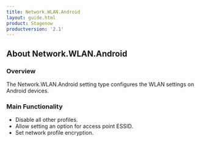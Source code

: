 ```yaml
---
title: Network.WLAN.Android
layout: guide.html
product: Stagenow
productversion: '2.1'
---
```


## About Network.WLAN.Android

### Overview
The Network.WLAN.Android setting type configures the WLAN settings on Android devices.

### Main Functionality

* Disable all other profiles. 
* Allow setting an option for access point ESSID.
* Set network profile encryption.










